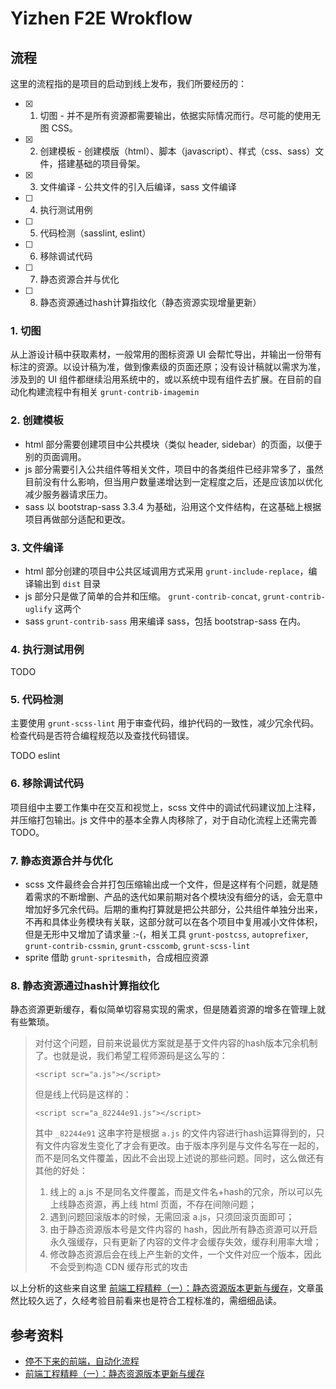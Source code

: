 # Yizhen F2E Wrokflow

## 流程
这里的流程指的是项目的启动到线上发布，我们所要经历的：
- [x] 1. 切图 - 并不是所有资源都需要输出，依据实际情况而行。尽可能的使用无图 CSS。
- [x] 2. 创建模板 - 创建模版（html）、脚本（javascript）、样式（css、sass）文件，搭建基础的项目骨架。
- [x] 3. 文件编译 - 公共文件的引入后编译，sass 文件编译
- [ ] 4. 执行测试用例
- [ ] 5. 代码检测（sasslint, eslint）
- [ ] 6. 移除调试代码
- [ ] 7. 静态资源合并与优化
- [ ] 8. 静态资源通过hash计算指纹化（静态资源实现增量更新）
 
### 1. 切图
从上游设计稿中获取素材，一般常用的图标资源 UI 会帮忙导出，并输出一份带有标注的资源。以设计稿为准，做到像素级的页面还原；没有设计稿就以需求为准，涉及到的 UI 组件都继续沿用系统中的，或以系统中现有组件去扩展。在目前的自动化构建流程中有相关 `grunt-contrib-imagemin`

### 2. 创建模板
- html 部分需要创建项目中公共模块（类似 header, sidebar）的页面，以便于别的页面调用。
- js 部分需要引入公共组件等相关文件，项目中的各类组件已经非常多了，虽然目前没有什么影响，但当用户数量递增达到一定程度之后，还是应该加以优化减少服务器请求压力。 
- sass 以 bootstrap-sass 3.3.4 为基础，沿用这个文件结构，在这基础上根据项目再做部分适配和更改。

### 3. 文件编译
- html 部分创建的项目中公共区域调用方式采用 `grunt-include-replace`，编译输出到 `dist` 目录
- js 部分只是做了简单的合并和压缩。 `grunt-contrib-concat`, `grunt-contrib-uglify` 这两个
- sass `grunt-contrib-sass` 用来编译 sass，包括 bootstrap-sass 在内。

### 4. 执行测试用例
TODO

### 5. 代码检测
主要使用 `grunt-scss-lint` 用于审查代码，维护代码的一致性，减少冗余代码。检查代码是否符合编程规范以及查找代码错误。

TODO eslint

### 6. 移除调试代码
项目组中主要工作集中在交互和视觉上，scss 文件中的调试代码建议加上注释，并压缩打包输出。js 文件中的基本全靠人肉移除了，对于自动化流程上还需完善 TODO。

### 7. 静态资源合并与优化
- scss 文件最终会合并打包压缩输出成一个文件，但是这样有个问题，就是随着需求的不断增删、产品的迭代如果前期对各个模块没有细分的话，会无意中增加好多冗余代码。后期的重构打算就是把公共部分，公共组件单独分出来，不再和具体业务模块有关联，这部分就可以在各个项目中复用减小文件体积，但是无形中又增加了请求量 :-(，相关工具 `grunt-postcss`, `autoprefixer`, `grunt-contrib-cssmin`, `grunt-csscomb`, `grunt-scss-lint`
- sprite 借助 `grunt-spritesmith`，合成相应资源

### 8. 静态资源通过hash计算指纹化
静态资源更新缓存，看似简单切容易实现的需求，但是随着资源的增多在管理上就有些繁琐。

> 对付这个问题，目前来说最优方案就是基于文件内容的hash版本冗余机制了。也就是说，我们希望工程师源码是这么写的：
>
> `<script scr="a.js"></script>`
>
> 但是线上代码是这样的：
>
> `<script scr="a_82244e91.js"></script>`
>
> 其中 `_82244e91` 这串字符是根据 `a.js` 的文件内容进行hash运算得到的，只有文件内容发生变化了才会有更改。由于版本序列是与文件名写在一起的，而不是同名文件覆盖，因此不会出现上述说的那些问题。同时，这么做还有其他的好处：
> 
> 1. 线上的 a.js 不是同名文件覆盖，而是文件名+hash的冗余，所以可以先上线静态资源，再上线 html 页面，不存在间隙问题；
> 2. 遇到问题回滚版本的时候，无需回滚 a.js，只须回滚页面即可；
> 3. 由于静态资源版本号是文件内容的 hash，因此所有静态资源可以开启永久强缓存，只有更新了内容的文件才会缓存失效，缓存利用率大增；
> 4. 修改静态资源后会在线上产生新的文件，一个文件对应一个版本，因此不会受到构造 CDN 缓存形式的攻击

以上分析的这些来自这里 [前端工程精粹（一）：静态资源版本更新与缓存][2]，文章虽然比较久远了，久经考验目前看来也是符合工程标准的，需细细品读。

## 参考资料
- [停不下来的前端，自动化流程][1]
- [前端工程精粹（一）：静态资源版本更新与缓存][2]

[1]: http://www.alloyteam.com/2014/03/frontend-workflow/
[2]: http://www.infoq.com/cn/articles/front-end-engineering-and-performance-optimization-part1

